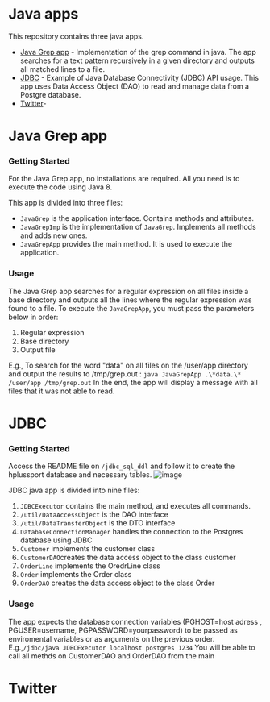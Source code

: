 # Java apps
This repository contains three java apps.
- [Java Grep app](#grep) - Implementation of the grep command in java. The app searches for a text pattern recursively in a given directory and outputs all matched lines to a file.
- [JDBC](#jdbc) - Example of Java Database Connectivity (JDBC) API usage. This app uses Data Access Object (DAO) to read and manage data from a Postgre database.
- [Twitter](#twitter)- 
<a name="grep"></a>
# Java Grep app
### Getting Started
For the Java Grep app, no installations are required. All you need is to execute the code using Java 8.

This app is divided into three files:
 - `JavaGrep` is the application interface. Contains methods and attributes.
 - `JavaGrepImp` is the implementation of `JavaGrep`. Implements all methods and adds new ones.
 - `JavaGrepApp` provides the main method. It is used to execute the application.

### Usage
The Java Grep app searches for a regular expression on all files inside a base directory and outputs all the lines where the regular expression was found to a file.
To execute the `JavaGrepApp`, you must pass the parameters below in order:
 1. Regular expression
 2. Base directory
 3. Output file

E.g., To search for the word "data" on all files on the /user/app directory and output the results to /tmp/grep.out :
 `java JavaGrepApp .\*data.\* /user/app /tmp/grep.out`
 In the end, the app will display a message with all files that it was not able to read.
<a name="jdbc"></a>
 # JDBC 
  ### Getting Started
 Access the README file on `/jdbc_sql_ddl` and follow it to create the hplussport database and necessary tables.
![image](https://drive.google.com/uc?export=view&id=1DvVW11_Hclm7Yhe90woBky0K2UUbrpk3)
  
  JDBC java app is divided into nine files:
 1. `JDBCExecutor` contains the main method, and executes all commands.
 2. `/util/DataAccessObject` is the DAO interface
 3. `/util/DataTransferObject` is the DTO interface
 4. `DatabaseConnectionManager` handles the connection to the Postgres database using JDBC
 5. `Customer` implements the customer class
 6. `CustomerDAO`creates the data access object to the class customer
 7. `OrderLine` implements the OredrLine class
 8. `Order` implements the Order class
 9. `OrderDAO` creates the data access object to the class Order

### Usage
The app expects the database connection variables (PGHOST=host adress , PGUSER=username, PGPASSWORD=yourpassword) to be passed as enviromental variables or as arguments on the previous order.
E.g.,`/jdbc/java JDBCExecutor localhost postgres 1234`
You will be able to call all methds on CustomerDAO and OrderDAO from the main 

 <a name="twitter"></a>
 # Twitter
<!--stackedit_data:
eyJoaXN0b3J5IjpbMTk1MTY4MDY3MSwtNzQ1Njg2NzA4LDE0ND
U4MjE2NDcsLTE1MTI4OTkzODYsMTEwOTExNTExNCwtNzA0MjMy
NDk3LC0xNjQ3Mjc3NTkyLC0xMjkyOTE2MjEyLDg3MzExMTAwMy
wtMTQyOTUyNTQxNiwtMjA4MTM0NDQwMCwtNDY3NTY5OTg5LDE4
NjcxNDE3MjcsLTE2OTg4MDEyNTcsMjA0MTQ0Mjk2NV19
-->